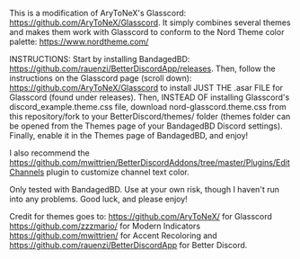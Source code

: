 This is a modification of AryToNeX's Glasscord: https://github.com/AryToNeX/Glasscord.
It simply combines several themes and makes them work with Glasscord to conform to the Nord Theme color palette:
https://www.nordtheme.com/

INSTRUCTIONS:
Start by installing BandagedBD: https://github.com/rauenzi/BetterDiscordApp/releases. Then, follow the instructions on the Glasscord page (scroll down): https://github.com/AryToNeX/Glasscord to install JUST THE .asar FILE for Glasscord (found under releases). Then, INSTEAD OF installing Glasscord's discord_example.theme.css file, download nord-glasscord.theme.css from this repository/fork to your BetterDiscord/themes/ folder (themes folder can be opened from the Themes page of your BandagedBD Discord settings). Finally, enable it in the Themes page of BandagedBD, and enjoy!

I also recommend the https://github.com/mwittrien/BetterDiscordAddons/tree/master/Plugins/EditChannels plugin to customize channel text color.

Only tested with BandagedBD. Use at your own risk, though I haven't run into any problems. Good luck, and please enjoy!

Credit for themes goes to:
https://github.com/AryToNeX/ for Glasscord
https://github.com/zzzmario/ for Modern Indicators
https://github.com/mwittrien/ for Accent Recoloring
and https://github.com/rauenzi/BetterDiscordApp for Better Discord.
